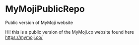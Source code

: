 # MyMojiPublicRepo
Public version of MyMoji website

Hi! this is a public version of the MyMoji.co website found here https://mymoji.co/
